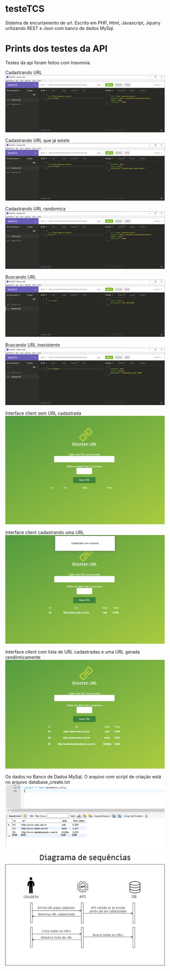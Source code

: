 # testeTCS
Sistema de encurtamento de url. 
Escrito em PHP, Html, Javascript, Jquery urilizando REST e Json com banco de dados MySql.

# Prints dos testes da API
Testes da api foram feitos com Insomnia.

Cadastrando URL
![alt text](https://github.com/plata4m/testeTCS/blob/master/ShortenURL_insert.png)


Cadastrando URL que já existe
![alt text](https://github.com/plata4m/testeTCS/blob/master/ShortenURL_existe.png)


Cadastrando URL randomica
![alt text](https://github.com/plata4m/testeTCS/blob/master/ShortenURL_random.png)

Buscando URL
![alt text](https://github.com/plata4m/testeTCS/blob/master/RetrieveURL_ok.png)


Buscando URL inexistente
![alt text](https://github.com/plata4m/testeTCS/blob/master/RetrieveURL_notexist.png)



Interface client sem URL cadastrada
![alt text](https://github.com/plata4m/testeTCS/blob/master/tela_cloient_semurl.png)


Interface client cadastrando uma  URL
![alt text](https://github.com/plata4m/testeTCS/blob/master/tela_cloient_cadastrandourll.png)

Interface client com lista de URL cadastradas e uma URL gerada randômicamente
![alt text](https://github.com/plata4m/testeTCS/blob/master/tela_cloient_comurls_e_randomica.png)


Os dados no Banco de Dados MySql. O arquivo com script de criação está no arquivo database_create.txt
![alt text](https://github.com/plata4m/testeTCS/blob/master/database.png)




![alt text](https://github.com/plata4m/testeTCS/blob/master/diagrama_sequencia.png)

